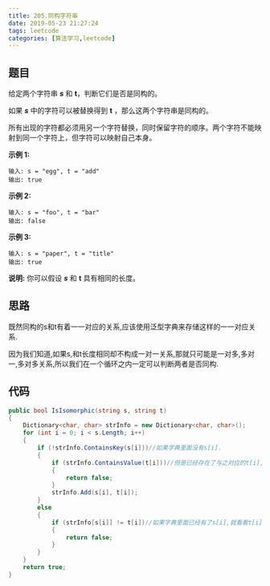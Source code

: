 ```yaml
---
title: 205.同构字符串
date: 2019-05-23 21:27:24
tags: leetcode
categories: [算法学习,leetcode]
---
```

## 题目

给定两个字符串 ***s*** 和 **t**，判断它们是否是同构的。

如果 ***s*** 中的字符可以被替换得到 **t** ，那么这两个字符串是同构的。

所有出现的字符都必须用另一个字符替换，同时保留字符的顺序。两个字符不能映射到同一个字符上，但字符可以映射自己本身。

**示例 1:**

```
输入: s = "egg", t = "add"
输出: true
```

**示例 2:**

```
输入: s = "foo", t = "bar"
输出: false
```

**示例 3:**

```
输入: s = "paper", t = "title"
输出: true
```

**说明:**
你可以假设 ***s*** 和 **t** 具有相同的长度。

<!-- more -->

## 思路

既然同构的s和t有着一一对应的关系,应该使用泛型字典来存储这样的一一对应关系.

因为我们知道,如果s,和t长度相同却不构成一对一关系,那就只可能是一对多,多对一,多对多关系,所以我们在一个循环之内一定可以判断两者是否同构.

## 代码
```c#
public bool IsIsomorphic(string s, string t)
{
    Dictionary<char, char> strInfo = new Dictionary<char, char>();
    for (int i = 0; i < s.Length; i++)
    {
        if (!strInfo.ContainsKey(s[i]))//如果字典里面没有s[i].
        {
            if (strInfo.ContainsValue(t[i]))//但是已经存在了与之对应的t[i],说明产生了多对一关系.
            {
                return false;
            }
            strInfo.Add(s[i], t[i]);
        }
        else
        {
            if (strInfo[s[i]] != t[i])//如果字典里面已经有了s[i],就看看t[i]是否与之配对.
            {
                return false;
            }
        }
    }
    return true;
}
```